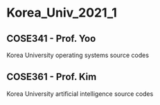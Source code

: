 # Korea_Univ_2021_1

## COSE341 - Prof. Yoo
Korea University operating systems source codes

## COSE361 - Prof. Kim
Korea University artificial intelligence source codes
